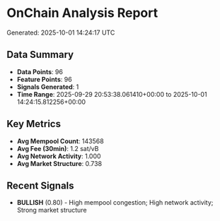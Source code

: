 # OnChain Analysis Report
Generated: 2025-10-01 14:24:17 UTC

## Data Summary
- **Data Points**: 96
- **Feature Points**: 96
- **Signals Generated**: 1
- **Time Range**: 2025-09-29 20:53:38.061410+00:00 to 2025-10-01 14:24:15.812256+00:00

## Key Metrics
- **Avg Mempool Count**: 143568
- **Avg Fee (30min)**: 1.2 sat/vB
- **Avg Network Activity**: 1.000
- **Avg Market Structure**: 0.738

## Recent Signals
- **BULLISH** (0.80) - High mempool congestion; High network activity; Strong market structure
